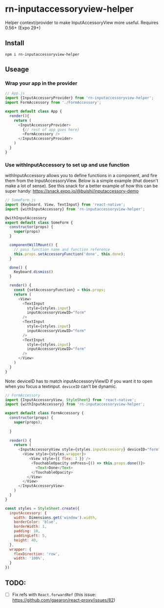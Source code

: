 # rn-inputaccessoryview-helper
 Helper context/provider to make InputAccessoryView more useful.
 Requires 0.56+ (Expo 29+)
 
 ## Install
 
```
npm i rn-inputaccessoryview-helper
```

## Useage

### Wrap your app in the provider

```javascript
// App.js
import {InputAccessoryProvider} from 'rn-inputaccessoryview-helper';
import FormAccessory from './FormAccessory';

export default class App {
  render(){
    return (
      <InputAccessoryProvider>
        {// rest of app goes here}
        <FormAccessory />
      </InputAccessoryProvider>
    )
  }
}
```

### Use withInputAccessory to set up and use function

withInputAccessory allows you to define functions in a component, and fire them from the InputAccessoryView. Below is a simple example (that doesn't make a lot of sense). See this snack for a better example of how this can be super handy: https://snack.expo.io/@buishi/inputaccessory-demo

```javascript
// SomeForm.js
import {Keyboard, View, TextInput} from 'react-native';
import {withInputAccessory} from 'rn-inputaccessoryview-helper';

@withInputAccessory
export default class SomeForm {
  constructor(props) {
    super(props)
  }

  componentWillMount() {
    // pass function name and function reference
    this.props.setAccessoryFunction('done', this.done);
  }

  done() {
    Keyboard.dismiss()
  }

  render() {
    const {setAccessoryFunction} = this.props;
    return (
      <View>
        <TextInput
          style={styles.input}
          inputAccessoryViewID="form"
        />
        <TextInput
          style={styles.input}
          inputAccessoryViewID="form"
        />
        <TextInput
          style={styles.input}
          inputAccessoryViewID="form"
        />
      </View>
    )
  }
}
```

Note: deviceID has to match inputAccessoryViewID if you want it to open when you focus a textinput. `deviceID` can't be dynamic.

```javascript
// FormAccessory
import {InputAccessoryView, StyleSheet} from 'react-native';
import {withInputAccessory} from 'rn-inputaccessoryview-helper';

export default class FormAccessory {
  constructor(props) {
    super(props);
  
  }
  
  render() {
    return (
      <InputAccessoryView style={styles.inputAccessory} deviceID="form">      
        <View style={styles.wrapper}>
           <View style={{ flex: 1 }} />
            <TouchableOpacity onPress={() => this.props.done()}>
              <Text>Done</Text>
            </TouchableOpacity>
          </View>
        </View>
      </InputAccessoryView>
    )
  }
}

const styles = StyleSheet.create({
  inputAccessory: {
    width: Dimensions.get('window').width,
    borderColor: 'blue',
    borderWidth: 1,
    padding: 10,
    paddingLeft: 5,
    height: 40,
  },
  wrapper: { 
    flexDirection: 'row', 
    width: '100%',
  }
})
```

## TODO:

 - [ ] Fix refs with `React.forwardRef` (this issue: https://github.com/gaearon/react-proxy/issues/82)